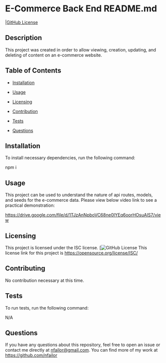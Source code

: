# E-Commerce Back End README.md
  |[GitHub License](https://img.shield.io/badge/ISC=blue)

  ## Description

  This project was created in order to allow viewing, creation, updating, and deleting of content on an e-commerce website. 

  ## Table of Contents

  - [Installation](#installation)

  - [Usage](#usage)

  - [Licensing](#license)

  - [Contribution](#contribution)

  - [Tests](#testing)

  - [Questions](#questions)

  ## Installation

  To install necessary dependencies, run the following command:

  npm i

  ## Usage

  This project can be used to understand the nature of api routes, models, and seeds for the e-commerce data. Please view below video link to see a practical demonstration:

  https://drive.google.com/file/d/1TJzAnNpboVC68ne0IYEq6oorHOsuAlS7/view

  ## Licensing

  This project is licensed under the ISC license. [![GitHub License](https://img.shields.io/badge/license-ISC-blue.svg)
  This license link for this project is https://opensource.org/license/ISC/

  ## Contributing

  No contribution necessary at this time.

  ## Tests

  To run tests, run the following command:

  N/A

  ## Questions

  If you have any questions about this repository, feel free to open an issue or contact me directly at nfailor@gmail.com.
  You can find more of my work at https://github.com/nfailor

